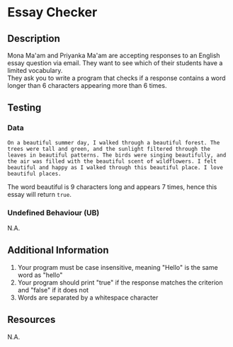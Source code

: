 # Essay Checker

## Description
Mona Ma'am and Priyanka Ma'am are accepting responses to an English essay question via email. They want to see which of their students have a limited vocabulary.  
They ask you to write a program that checks if a response contains a word longer than 6 characters appearing more than 6 times.

## Testing

### Data
```
On a beautiful summer day, I walked through a beautiful forest. The trees were tall and green, and the sunlight filtered through the leaves in beautiful patterns. The birds were singing beautifully, and the air was filled with the beautiful scent of wildflowers. I felt beautiful and happy as I walked through this beautiful place. I love beautiful places.
```
The word beautiful is 9 characters long and appears 7 times, hence this essay will return `true`.

### Undefined Behaviour (UB)
N.A.

## Additional Information
1. Your program must be case insensitive, meaning "Hello" is the same word as "hello"
2. Your program should print "true" if the response matches the criterion and "false" if it does not
3. Words are separated by a whitespace character

## Resources
N.A.
